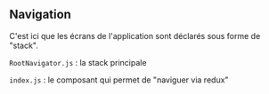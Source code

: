 ## Navigation
C'est ici que les écrans de l'application sont déclarés sous forme de "stack".

`RootNavigator.js` : la stack principale

`index.js` : le composant qui permet de "naviguer via redux"
